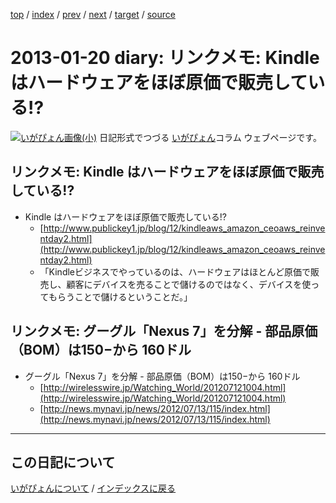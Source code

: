 [top](https://igapyon.github.io/diary/) 
 / [index](https://igapyon.github.io/diary/2013/index.html) 
 / [prev](https://igapyon.github.io/diary/2013/ig130121.html) 
 / [next](https://igapyon.github.io/diary/2013/ig130119.html) 
 / [target](https://igapyon.github.io/diary/2013/ig130120.html) 
 / [source](https://github.com/igapyon/diary/blob/gh-pages/2013/ig130120.html.src.md) 

2013-01-20 diary: リンクメモ: Kindle はハードウェアをほぼ原価で販売している!?
=====================================================================================================
[![いがぴょん画像(小)](https://igapyon.github.io/diary/images/iga200306s.jpg "いがぴょん")](https://igapyon.github.io/diary/memo/memoigapyon.html) 日記形式でつづる [いがぴょん](https://igapyon.github.io/diary/memo/memoigapyon.html)コラム ウェブページです。

## リンクメモ: Kindle はハードウェアをほぼ原価で販売している!?


* Kindle はハードウェアをほぼ原価で販売している!?
  * [http://www.publickey1.jp/blog/12/kindleaws_amazon_ceoaws_reinventday2.html](http://www.publickey1.jp/blog/12/kindleaws_amazon_ceoaws_reinventday2.html)
  * 「Kindleビジネスでやっているのは、ハードウェアはほとんど原価で販売し、顧客にデバイスを売ることで儲けるのではなく、デバイスを使ってもらうことで儲けるということだ。」


## リンクメモ: グーグル「Nexus 7」を分解 - 部品原価（BOM）は150−から 160ドル


* グーグル「Nexus 7」を分解 - 部品原価（BOM）は150−から 160ドル
  * [http://wirelesswire.jp/Watching_World/201207121004.html](http://wirelesswire.jp/Watching_World/201207121004.html)
  * [http://news.mynavi.jp/news/2012/07/13/115/index.html](http://news.mynavi.jp/news/2012/07/13/115/index.html)








----------------------------------------------------------------------------------------------------

## この日記について
[いがぴょんについて](https://igapyon.github.io/diary/memo/memoigapyon.html) / [インデックスに戻る](https://igapyon.github.io/diary/idxall.html)
